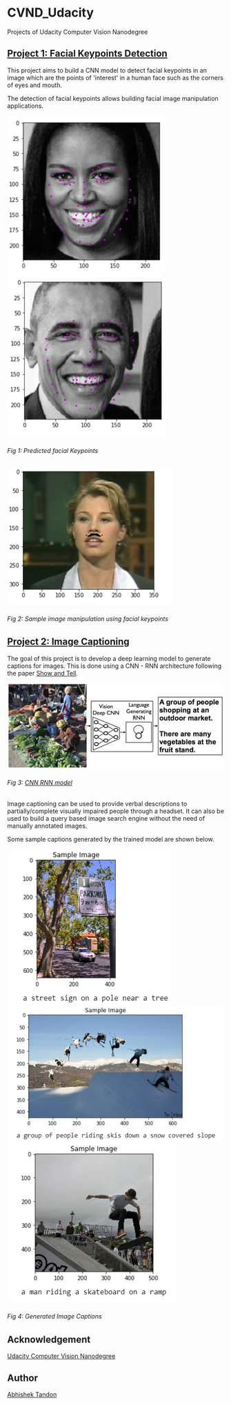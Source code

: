 # CVND_Udacity
Projects of Udacity Computer Vision Nanodegree 


## [Project 1: Facial Keypoints Detection](https://github.com/Tandon-A/CVND_Udacity/tree/master/Facial_Keypoints_Detection)

This project aims to build a CNN model to detect facial keypoints in an image which are the points of 'interest' in a human face such as the corners of eyes and mouth. 
 
The detection of facial keypoints allows building facial image manipulation applications. 

![Keypoint1](https://raw.githubusercontent.com/Tandon-A/CVND_Udacity/master/Facial_Keypoints_Detection/images/obama_points.jpg "Predicted Keypoints") 
![Keypoint2](https://raw.githubusercontent.com/Tandon-A/CVND_Udacity/master/Facial_Keypoints_Detection/images/obama_points2.jpg "Predicted Keypoints")

###### Fig 1: Predicted facial Keypoints


![Manipulation](https://github.com/Tandon-A/CVND_Udacity/blob/master/Facial_Keypoints_Detection/images/f3.PNG "Image Manipulation")

###### Fig 2: Sample image manipulation using facial keypoints


## [Project 2: Image Captioning](https://github.com/Tandon-A/CVND_Udacity/tree/master/Image_Captioning)

The goal of this project is to develop a deep learning model to generate captions for images. This is done using a CNN - RNN architecture following the paper [Show and Tell](https://arxiv.org/pdf/1411.4555.pdf). 

![CNN-RNN model](https://raw.githubusercontent.com/Tandon-A/CVND_Udacity/master/Image_Captioning/images/cnn_rnn_model.png)

###### Fig 3: [CNN RNN model](https://arxiv.org/pdf/1411.4555.pdf)

Image captioning can be used to provide verbal descriptions to partially/complete visually impaired people through a headset. It can also be used to build a query based image search engine without the need of manually annotated images. 

Some sample captions generated by the trained model are shown below. 

![Caption 1](https://raw.githubusercontent.com/Tandon-A/CVND_Udacity/master/Image_Captioning/images/cap1.jpg)
![Caption 2](https://raw.githubusercontent.com/Tandon-A/CVND_Udacity/master/Image_Captioning/images/cap2.jpg)
![Caption 3](https://raw.githubusercontent.com/Tandon-A/CVND_Udacity/master/Image_Captioning/images/cap3.jpg)

###### Fig 4: Generated Image Captions


## Acknowledgement 

[Udacity Computer Vision Nanodegree](https://github.com/udacity/P1_Facial_Keypoints) 

## Author 
[Abhishek Tandon](https://github.com/Tandon-A)
